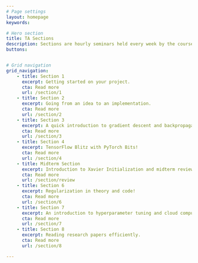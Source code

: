 ```yaml
---
# Page settings
layout: homepage
keywords:

# Hero section
title: TA Sections
description: Sections are hourly seminars held every week by the course assistants on various topics in deep learning.  The topics are split between practice and theory.
buttons:


# Grid navigation
grid_navigation:
    - title: Section 1
      excerpt: Getting started on your project.
      cta: Read more
      url: /section/1
    - title: Section 2
      excerpt: Going from an idea to an implementation. 
      cta: Read more
      url: /section/2
    - title: Section 3
      excerpt: A quick introduction to gradient descent and backpropagation.
      cta: Read more
      url: /section/3
    - title: Section 4
      excerpt: TensorFlow Blitz with PyTorch Bits!
      cta: Read more
      url: /section/4
    - title: Midterm Section
      excerpt: Introduction to Xavier Initialization and midterm review.
      cta: Read more
      url: /section/review
    - title: Section 6
      excerpt: Regularization in theory and code!
      cta: Read more
      url: /section/6
    - title: Section 7
      excerpt: An introduction to hyperparameter tuning and cloud computing.
      cta: Read more
      url: /section/7
    - title: Section 8
      excerpt: Reading research papers efficiently.
      cta: Read more
      url: /section/8

---
```

